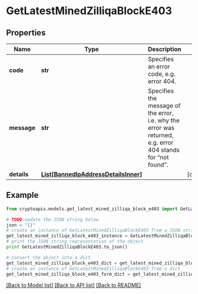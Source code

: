 # GetLatestMinedZilliqaBlockE403


## Properties
Name | Type | Description | Notes
------------ | ------------- | ------------- | -------------
**code** | **str** | Specifies an error code, e.g. error 404. | 
**message** | **str** | Specifies the message of the error, i.e. why the error was returned, e.g. error 404 stands for “not found”. | 
**details** | [**List[BannedIpAddressDetailsInner]**](BannedIpAddressDetailsInner.md) |  | [optional] 

## Example

```python
from cryptoapis.models.get_latest_mined_zilliqa_block_e403 import GetLatestMinedZilliqaBlockE403

# TODO update the JSON string below
json = "{}"
# create an instance of GetLatestMinedZilliqaBlockE403 from a JSON string
get_latest_mined_zilliqa_block_e403_instance = GetLatestMinedZilliqaBlockE403.from_json(json)
# print the JSON string representation of the object
print GetLatestMinedZilliqaBlockE403.to_json()

# convert the object into a dict
get_latest_mined_zilliqa_block_e403_dict = get_latest_mined_zilliqa_block_e403_instance.to_dict()
# create an instance of GetLatestMinedZilliqaBlockE403 from a dict
get_latest_mined_zilliqa_block_e403_form_dict = get_latest_mined_zilliqa_block_e403.from_dict(get_latest_mined_zilliqa_block_e403_dict)
```
[[Back to Model list]](../README.md#documentation-for-models) [[Back to API list]](../README.md#documentation-for-api-endpoints) [[Back to README]](../README.md)


